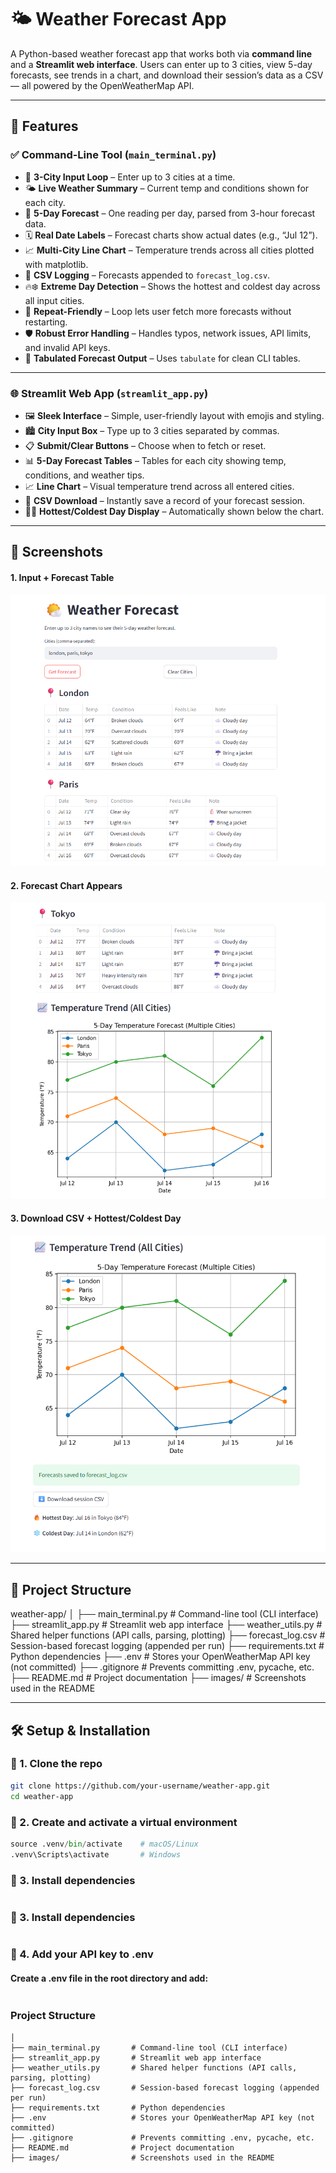 # 🌤️ Weather Forecast App

A Python-based weather forecast app that works both via **command line** and a **Streamlit web interface**. Users can enter up to 3 cities, view 5-day forecasts, see trends in a chart, and download their session’s data as a CSV — all powered by the OpenWeatherMap API.

---

## 🚀 Features

### ✅ Command-Line Tool (`main_terminal.py`)

- 🔁 **3-City Input Loop** – Enter up to 3 cities at a time.
- 🌤️ **Live Weather Summary** – Current temp and conditions shown for each city.
- 📅 **5-Day Forecast** – One reading per day, parsed from 3-hour forecast data.
- 🗓️ **Real Date Labels** – Forecast charts show actual dates (e.g., “Jul 12”).
- 📈 **Multi-City Line Chart** – Temperature trends across all cities plotted with matplotlib.
- 📂 **CSV Logging** – Forecasts appended to `forecast_log.csv`.
- 🔥❄️ **Extreme Day Detection** – Shows the hottest and coldest day across all input cities.
- 🔄 **Repeat-Friendly** – Loop lets user fetch more forecasts without restarting.
- 🛡️ **Robust Error Handling** – Handles typos, network issues, API limits, and invalid API keys.
- 🧾 **Tabulated Forecast Output** – Uses `tabulate` for clean CLI tables.

---

### 🌐 Streamlit Web App (`streamlit_app.py`)

- 🖼️ **Sleek Interface** – Simple, user-friendly layout with emojis and styling.
- 🏙️ **City Input Box** – Type up to 3 cities separated by commas.
- 📋 **Submit/Clear Buttons** – Choose when to fetch or reset.
- 📊 **5-Day Forecast Tables** – Tables for each city showing temp, conditions, and weather tips.
- 📈 **Line Chart** – Visual temperature trend across all entered cities.
- 📁 **CSV Download** – Instantly save a record of your forecast session.
- 🧊🔥 **Hottest/Coldest Day Display** – Automatically shown below the chart.

---

## 📸 Screenshots

#### 1. Input + Forecast Table  
![Forecast Table](images/pic1.png)

#### 2. Forecast Chart Appears  
![Line Chart](images/pic2.png)

#### 3. Download CSV + Hottest/Coldest Day  
![Final Section](images/pic3.png)

---

## 🧠 Project Structure

weather-app/
│
├── main_terminal.py       # Command-line tool (CLI interface)
├── streamlit_app.py       # Streamlit web app interface
├── weather_utils.py       # Shared helper functions (API calls, parsing, plotting)
├── forecast_log.csv       # Session-based forecast logging (appended per run)
├── requirements.txt       # Python dependencies
├── .env                   # Stores your OpenWeatherMap API key (not committed)
├── .gitignore             # Prevents committing .env, pycache, etc.
├── README.md              # Project documentation
├── images/                # Screenshots used in the README



---

## 🛠️ Setup & Installation

### 🔹 1. Clone the repo
```bash
git clone https://github.com/your-username/weather-app.git
cd weather-app
```

### 🔹 2. Create and activate a virtual environment
```python -m venv .venv
source .venv/bin/activate    # macOS/Linux
.venv\Scripts\activate       # Windows
```

### 🔹 3. Install dependencies
```pip install -r requirements.txt
```

### 🔹 3. Install dependencies
```pip install -r requirements.txt
```

### 🔹 4. Add your API key to .env
#### Create a .env file in the root directory and add:
```API_KEY=your_openweathermap_api_key
```

### Project Structure
```weather-app/
│
├── main_terminal.py       # Command-line tool (CLI interface)
├── streamlit_app.py       # Streamlit web app interface
├── weather_utils.py       # Shared helper functions (API calls, parsing, plotting)
├── forecast_log.csv       # Session-based forecast logging (appended per run)
├── requirements.txt       # Python dependencies
├── .env                   # Stores your OpenWeatherMap API key (not committed)
├── .gitignore             # Prevents committing .env, pycache, etc.
├── README.md              # Project documentation
├── images/                # Screenshots used in the README
```